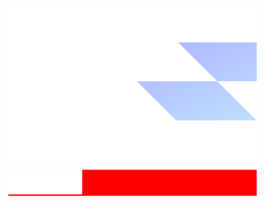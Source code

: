 ![Profile Read Me](https://github.com/delbingeorge/delbingeorge/blob/main/assets/profile-cover-image.png?raw=true)

<div style="width:100%; display:flex; background-color:red;">
  <a href="https://delb.in">
    <img src="https://github.com/delbingeorge/delbingeorge/blob/main/assets/browser-logo.png?raw=true" alt="Portfolio Website" width="50" height="50">
  </a>
  <a href="https://delb.in">
    <img src="https://github.com/delbingeorge/delbingeorge/blob/main/assets/email-logo.png?raw=true" alt="Connect" width="50" height="50">
  </a>
  <a href="https://delb.in">
    <img src="https://github.com/delbingeorge/delbingeorge/blob/main/assets/linkedin-logo.png?raw=true" alt="LinkedIn" width="50" height="50">
  </a>
</div>
